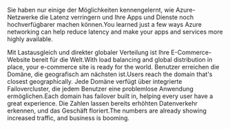<span data-ttu-id="598c7-101">Sie haben nur einige der Möglichkeiten kennengelernt, wie Azure-Netzwerke die Latenz verringern und Ihre Apps und Dienste noch hochverfügbarer machen können.</span><span class="sxs-lookup"><span data-stu-id="598c7-101">You learned just a few ways Azure networking can help reduce latency and make your apps and services more highly available.</span></span> 

<span data-ttu-id="598c7-102">Mit Lastausgleich und direkter globaler Verteilung ist Ihre E-Commerce-Website bereit für die Welt.</span><span class="sxs-lookup"><span data-stu-id="598c7-102">With load balancing and global distribution in place, your e-commerce site is ready for the world.</span></span> <span data-ttu-id="598c7-103">Benutzer erreichen die Domäne, die geografisch am nächsten ist.</span><span class="sxs-lookup"><span data-stu-id="598c7-103">Users reach the domain that's closest geographically.</span></span> <span data-ttu-id="598c7-104">Jede Domäne verfügt über integrierte Failovercluster, die jedem Benutzer eine problemlose Anwendung ermöglichen.</span><span class="sxs-lookup"><span data-stu-id="598c7-104">Each domain has failover built in, helping every user have a great experience.</span></span> <span data-ttu-id="598c7-105">Die Zahlen lassen bereits erhöhten Datenverkehr erkennen, und das Geschäft floriert.</span><span class="sxs-lookup"><span data-stu-id="598c7-105">The numbers are already showing increased traffic, and business is booming.</span></span>
